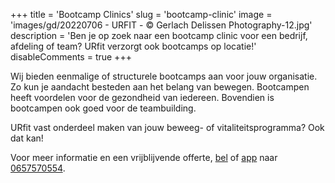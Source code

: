 +++
title = 'Bootcamp Clinics'
slug = 'bootcamp-clinic'
image = 'images/gd/20220706 - URFIT - © Gerlach Delissen Photography-12.jpg'
description = 'Ben je op zoek naar een bootcamp clinic voor een bedrijf, afdeling of team? URfit verzorgt ook bootcamps op locatie!'
disableComments = true
+++
<!-- Ben je op zoek naar een bootcamp clinic voor een bedrijf, afdeling of team? URfit verzorgt ook bootcamps op locatie! -->

Wij bieden eenmalige of structurele bootcamps aan voor jouw organisatie. Zo kun je aandacht besteden aan het belang van bewegen. Bootcampen heeft voordelen voor de gezondheid van iedereen. Bovendien is bootcampen ook goed voor de teambuilding.

URfit vast onderdeel maken van jouw beweeg- of vitaliteitsprogramma? Ook dat kan!

Voor meer informatie en een vrijblijvende offerte, [bel](tel://+31657570554) of [app](https://wa.me/+31657570554) naar [0657570554](https://wa.me/+31657570554).
